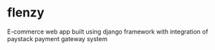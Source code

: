 # flenzy

E-commerce web app built using django framework with integration of paystack payment gateway system 
